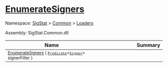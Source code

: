 # [EnumerateSigners](./SigComp11ChineseLoader-100663899.md)

Namespace: [SigStat]() > [Common](./../../README.md) > [Loaders](./../README.md)

Assembly: SigStat.Common.dll

| Name | Summary  |
| ------| -----------:|
| <sub>[EnumerateSigners](./SigComp11ChineseLoader-100663899.md) ( [`Predicate`](https://docs.microsoft.com/en-us/dotnet/api/System.Predicate-1)\<[`Signer`](./../../Signer.md)> signerFilter )</sub> | <img width=225/><sub></sub>
